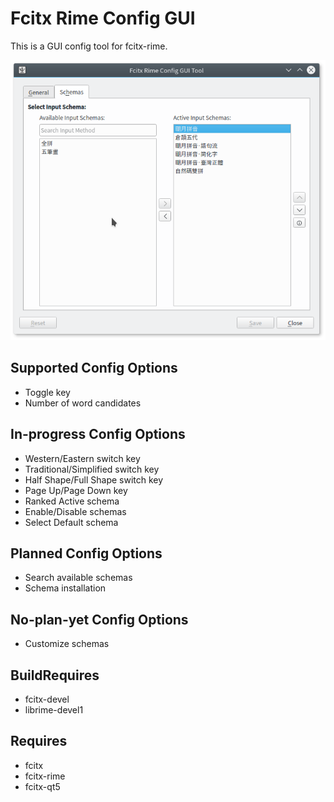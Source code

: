 # Fcitx Rime Config GUI

This is a GUI config tool for fcitx-rime.

![Screenshot](screenshot/screenshot.png "Config Tab of Schemas")

## Supported Config Options

- Toggle key
- Number of word candidates

## In-progress Config Options

- Western/Eastern switch key
- Traditional/Simplified switch key
- Half Shape/Full Shape switch key
- Page Up/Page Down key
- Ranked Active schema
- Enable/Disable schemas
- Select Default schema

## Planned Config Options

- Search available schemas
- Schema installation

## No-plan-yet Config Options

- Customize schemas

## BuildRequires

- fcitx-devel
- librime-devel1

## Requires

- fcitx
- fcitx-rime
- fcitx-qt5

